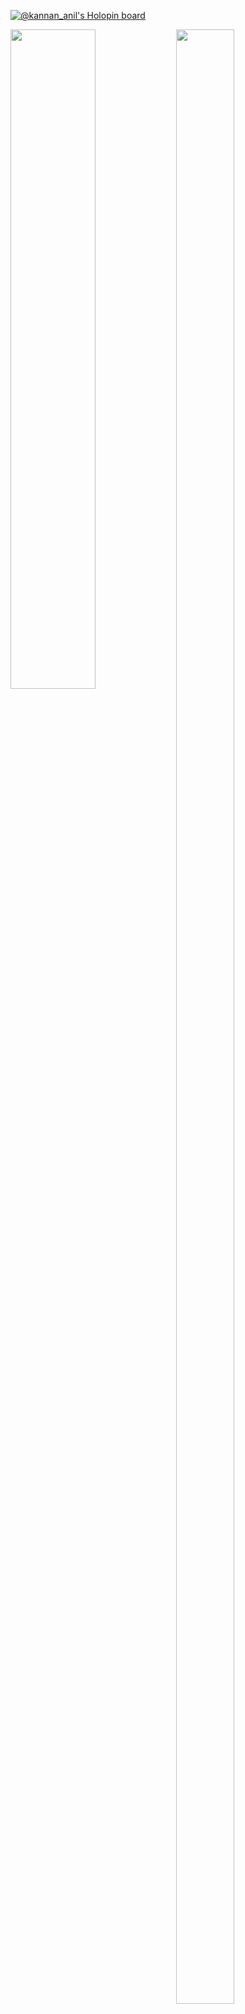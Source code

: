 [![@kannan_anil's Holopin board](https://holopin.me/kannan_anil)](https://holopin.io/@kannan_anil)

<img align = "left" width = "52%" src = "https://github-readme-stats.vercel.app/api?username=kannananil&show_icons=true&theme=radical&count_private=true" />

<img align = "left" width = "43%" height = "90%" src = "https://github-readme-stats.vercel.app/api/top-langs/?username=kannananil&layout=compact&count_private=true" />
<!-- ### Hi there 👋 -->

<!--
**anil-muraleedharan/anil-muraleedharan** is a ✨ _special_ ✨ repository because its `README.md` (this file) appears on your GitHub profile.

Here are some ideas to get you started:

- 🔭 I’m currently working on ...
- 🌱 I’m currently learning ...
- 👯 I’m looking to collaborate on ...
- 🤔 I’m looking for help with ...
- 💬 Ask me about ...
- 📫 How to reach me: ...
- 😄 Pronouns: ...
- ⚡ Fun fact: ...
-->
